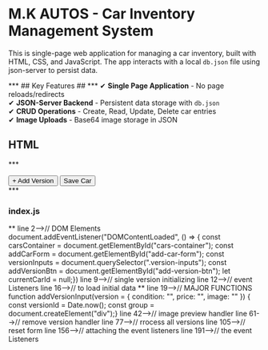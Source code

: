 # M.K AUTOS - Car Inventory Management System
This is single-page web application for managing a car inventory, built with HTML, CSS, and JavaScript. The app interacts with a local `db.json` file using json-server to persist data.

*** ## Key Features ## ***
✔ **Single Page Application** - No page reloads/redirects  
✔ **JSON-Server Backend** - Persistent data storage with `db.json`  
✔ **CRUD Operations** - Create, Read, Update, Delete car entries  
✔ **Image Uploads** - Base64 image storage in JSON  


## HTML
<!-- Version inputs will be added here -->
  ***   <div class="form-buttons">
          <button type="button" id="add-version-btn">+ Add Version</button>
          <button type="submit" id="save-car-btn">Save Car</button>
        </div> ***

### index.js
** line 2-->// DOM Elements
document.addEventListener("DOMContentLoaded", () => {
  const carsContainer = document.getElementById("cars-container");
  const addCarForm = document.getElementById("add-car-form");
  const versionInputs = document.querySelector(".version-inputs");
  const addVersionBtn = document.getElementById("add-version-btn");
  let currentCarId = null;})
line 9-->// single version initializing
line 12-->// event Listeners
line 16-->// to load initial data
** line 19-->//  MAJOR FUNCTIONS
function addVersionInput(version = { condition: "", price: "", image: "" }) {
      const versionId = Date.now();
      const group = document.createElement("div");}
line 42-->// image preview handler
line 61-->// remove version handler
line 77-->// rrocess all versions
line 105-->// reset form
line 156-->// attaching the event listeners
line 191-->// the event Listeners


